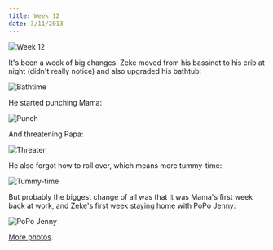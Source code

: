 ```yaml
---
title: Week 12
date: 3/11/2013
---
```


![Week 12](https://lh4.googleusercontent.com/-I4Qb7hzpYRc/UT7BvO9aLmI/AAAAAAAAKxI/hxXt6CJNRS4/s674/Zeek+Week+12+Graphic.jpg)

It's been a week of big changes. Zeke moved from his bassinet to his crib at night (didn't really notice) and also upgraded his bathtub:

![Bathtime](https://lh4.googleusercontent.com/-acfW4EQEqBo/UT7B2MWSIVI/AAAAAAAAKy0/kVbxRyxdKVk/s1011/DSC_8103.JPG)

He started punching Mama:

![Punch](https://lh6.googleusercontent.com/-Rk1b8WBNXDc/UT7B0Wp3OVI/AAAAAAAAKyY/_llQvENQsQw/s1011/DSC_8079.JPG)

And threatening Papa:

![Threaten](https://lh6.googleusercontent.com/-SC8LUEkwFTE/UT7B2vEsPpI/AAAAAAAAKzE/6KIZMw6fygo/s1011/DSC_8168.JPG)

He also forgot how to roll over, which means more tummy-time:

![Tummy-time](https://lh3.googleusercontent.com/-0S4WxXZKIaY/UT7BwC9tKmI/AAAAAAAAKxc/yn4bLjTDodA/s1011/DSC_8038.JPG)

But probably the biggest change of all was that it was Mama's first week back at work, and Zeke's first week staying home with PoPo Jenny:

![PoPo Jenny](https://lh3.googleusercontent.com/-N5oudX9FIQU/UT7Bzm1Pc-I/AAAAAAAAKyI/27qdhY4Exlc/s1011/DSC_8061.JPG)

[More photos](https://plus.google.com/photos/109995794392976695103/albums/5854329564507381105).
